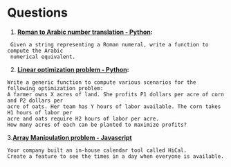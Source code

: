 # Questions

1. **[Roman to Arabic number translation - Python](https://github.com/reciprocal-space/practice-questions/blob/master/translateNumbers.py):**
```
 Given a string representing a Roman numeral, write a function to compute the Arabic 
 numerical equivalent.
 ```
2. **[Linear optimization problem - Python](https://github.com/reciprocal-space/practice-questions/blob/master/linearOptimization.py):**
```
Write a generic function to compute various scenarios for the following optimization problem: 
A farmer owns X acres of land. She profits P1 dollars per acre of corn and P2 dollars per
acre of oats. Her team has Y hours of labor available. The corn takes H1 hours of labor per
acre and oats require H2 hours of labor per acre. 
How many acres of each can be planted to maximize profits?
```
3.**[Array Manipulation problem - Javascript](https://github.com/reciprocal-space/practice-questions/blob/master/mergingMeetings.js)**
```
Your company built an in-house calendar tool called HiCal.
Create a feature to see the times in a day when everyone is available.
```
